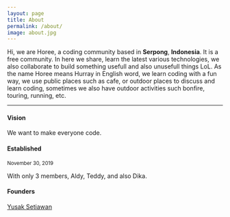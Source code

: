 ```yaml
---
layout: page
title: About
permalink: /about/
image: about.jpg
---
```


Hi, we are Horee, a coding community based in <strong>Serpong</strong>, <strong>Indonesia</strong>. It is a free community. In here we share, learn the latest various technologies, we also collaborate to build something usefull and also unusefull things LoL. As the name Horee means Hurray in English word, we learn coding with a fun way, we use public places such as cafe, or outdoor places to discuss and learn coding, sometimes we also have outdoor activities such bonfire, touring, running, etc.
***

#### Vision 

We want to make everyone code.

#### Established
<small>November 30, 2019</small>

With only 3 members, Aldy, Teddy, and also Dika.

#### Founders
<a href="https://www.twitter.com/yoesak">Yusak Setiawan</a>
